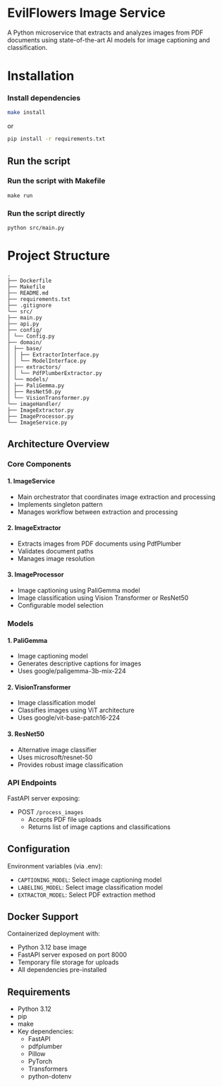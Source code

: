 # EvilFlowers Image Service

A Python microservice that extracts and analyzes images from PDF documents using state-of-the-art AI models for image captioning and classification.

# Installation

### Install dependencies
```bash
make install
```
or

```bash
pip install -r requirements.txt 
```

## Run the script

### Run the script with Makefile
```
make run
```

### Run the script directly
```
python src/main.py
```

# Project Structure

```
.
├── Dockerfile
├── Makefile
├── README.md
├── requirements.txt
├── .gitignore
└── src/
├── main.py
├── api.py
├── config/
│ └── Config.py
├── domain/
│ ├── base/
│ │ ├── ExtractorInterface.py
│ │ └── ModelInterface.py
│ ├── extractors/
│ │ └── PdfPlumberExtractor.py
│ └── models/
│ ├── PaliGemma.py
│ ├── ResNet50.py
│ └── VisionTransformer.py
└── imageHandler/
├── ImageExtractor.py
├── ImageProcessor.py
└── ImageService.py
```

## Architecture Overview

### Core Components

#### 1. ImageService
- Main orchestrator that coordinates image extraction and processing
- Implements singleton pattern
- Manages workflow between extraction and processing

#### 2. ImageExtractor
- Extracts images from PDF documents using PdfPlumber
- Validates document paths
- Manages image resolution

#### 3. ImageProcessor
- Image captioning using PaliGemma model
- Image classification using Vision Transformer or ResNet50
- Configurable model selection

### Models

#### 1. PaliGemma
- Image captioning model
- Generates descriptive captions for images
- Uses google/paligemma-3b-mix-224

#### 2. VisionTransformer
- Image classification model
- Classifies images using ViT architecture
- Uses google/vit-base-patch16-224

#### 3. ResNet50
- Alternative image classifier
- Uses microsoft/resnet-50
- Provides robust image classification

### API Endpoints

FastAPI server exposing:

- POST `/process_images`
  - Accepts PDF file uploads
  - Returns list of image captions and classifications

## Configuration

Environment variables (via .env):
- `CAPTIONING_MODEL`: Select image captioning model
- `LABELING_MODEL`: Select image classification model
- `EXTRACTOR_MODEL`: Select PDF extraction method

## Docker Support

Containerized deployment with:
- Python 3.12 base image
- FastAPI server exposed on port 8000
- Temporary file storage for uploads
- All dependencies pre-installed

## Requirements

- Python 3.12
- pip
- make
- Key dependencies:
  - FastAPI
  - pdfplumber
  - Pillow
  - PyTorch
  - Transformers
  - python-dotenv
